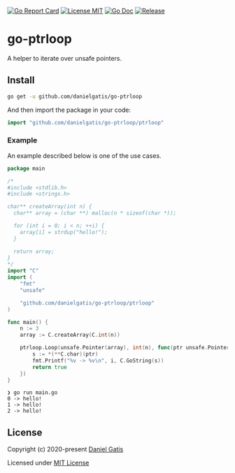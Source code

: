 [![Go Report Card](https://goreportcard.com/badge/github.com/danielgatis/go-ptrloop?style=flat-square)](https://goreportcard.com/report/github.com/danielgatis/go-ptrloop)
[![License MIT](https://img.shields.io/badge/license-MIT-blue.svg)](https://raw.githubusercontent.com/danielgatis/go-ptrloop/master/LICENSE)
[![Go Doc](https://img.shields.io/badge/godoc-reference-blue.svg?style=flat-square)](https://godoc.org/github.com/danielgatis/go-ptrloop)
[![Release](https://img.shields.io/github/release/danielgatis/go-ptrloop.svg?style=flat-square)](https://github.com/danielgatis/go-ptrloop/releases/latest)

# go-ptrloop

A helper to iterate over unsafe pointers.

## Install

```bash
go get -u github.com/danielgatis/go-ptrloop
```

And then import the package in your code:

```go
import "github.com/danielgatis/go-ptrloop/ptrloop"
```

### Example

An example described below is one of the use cases.

```go
package main

/*
#include <stdlib.h>
#include <strings.h>

char** createArray(int n) {
  char** array = (char **) malloc(n * sizeof(char *));

  for (int i = 0; i < n; ++i) {
    array[i] = strdup("hello!");
  }

  return array;
}
*/
import "C"
import (
	"fmt"
	"unsafe"

	"github.com/danielgatis/go-ptrloop/ptrloop"
)

func main() {
	n := 3
	array := C.createArray(C.int(n))

	ptrloop.Loop(unsafe.Pointer(array), int(n), func(ptr unsafe.Pointer, i int) bool {
		s := *(**C.char)(ptr)
		fmt.Printf("%v -> %v\n", i, C.GoString(s))
		return true
	})
}
```


```
❯ go run main.go
0 -> hello!
1 -> hello!
2 -> hello!
```


## License

Copyright (c) 2020-present [Daniel Gatis](https://github.com/danielgatis)

Licensed under [MIT License](./LICENSE)
